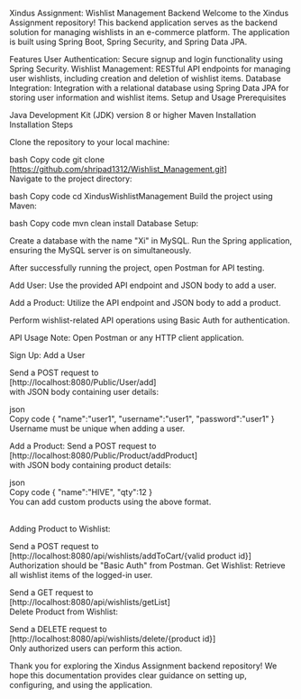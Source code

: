 Xindus Assignment: Wishlist Management Backend
Welcome to the Xindus Assignment repository! This backend application serves as the backend solution for managing wishlists in an e-commerce platform. The application is built using Spring Boot, Spring Security, and Spring Data JPA.

Features
User Authentication: Secure signup and login functionality using Spring Security.
Wishlist Management: RESTful API endpoints for managing user wishlists, including creation and deletion of wishlist items.
Database Integration: Integration with a relational database using Spring Data JPA for storing user information and wishlist items.
Setup and Usage
Prerequisites

Java Development Kit (JDK) version 8 or higher
Maven Installation
Installation Steps

Clone the repository to your local machine:

bash
Copy code
git clone [https://github.com/shripad1312/Wishlist_Management.git]<br/>
Navigate to the project directory:

bash
Copy code
cd XindusWishlistManagement
Build the project using Maven:

bash
Copy code
mvn clean install
Database Setup:

Create a database with the name "Xi" in MySQL.
Run the Spring application, ensuring the MySQL server is on simultaneously.

After successfully running the project, open Postman for API testing.

Add User: Use the provided API endpoint and JSON body to add a user.

Add a Product: Utilize the API endpoint and JSON body to add a product.

Perform wishlist-related API operations using Basic Auth for authentication.

API Usage
Note: Open Postman or any HTTP client application.

Sign Up: Add a User

Send a POST request to <br/>[http://localhost:8080/Public/User/add]<br/>
with JSON body containing user details:

json
<br/>
Copy code
{
    "name":"user1",
    "username":"user1",
    "password":"user1"
}
<br/>
Username must be unique when adding a user.

Add a Product: Send a POST request to<br/>
[http://localhost:8080/Public/Product/addProduct] <br/>with JSON body containing product details:

json
<br/>
Copy code
{
    "name":"HIVE",
    "qty":12
}
<br/>
You can add custom products using the above format.

<br/>
Adding Product to Wishlist:

Send a POST request to <br/>[http://localhost:8080/api/wishlists/addToCart/{valid product id}]<br/>
Authorization should be "Basic Auth" from Postman.
Get Wishlist: Retrieve all wishlist items of the logged-in user.

Send a GET request to <br/>[http://localhost:8080/api/wishlists/getList]<br/>
Delete Product from Wishlist:

Send a DELETE request to 
<br/>[http://localhost:8080/api/wishlists/delete/{product id}]<br/>
Only authorized users can perform this action.

Thank you for exploring the Xindus Assignment backend repository! We hope this documentation provides clear guidance on setting up, configuring, and using the application.
